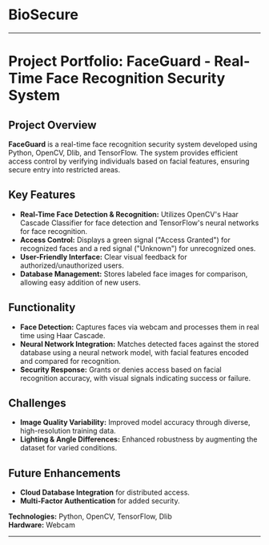 # BioSecure

---

# **Project Portfolio: FaceGuard - Real-Time Face Recognition Security System**

## **Project Overview**
**FaceGuard** is a real-time face recognition security system developed using Python, OpenCV, Dlib, and TensorFlow. The system provides efficient access control by verifying individuals based on facial features, ensuring secure entry into restricted areas.

## **Key Features**
- **Real-Time Face Detection & Recognition:** Utilizes OpenCV's Haar Cascade Classifier for face detection and TensorFlow's neural networks for face recognition.
- **Access Control:** Displays a green signal ("Access Granted") for recognized faces and a red signal ("Unknown") for unrecognized ones.
- **User-Friendly Interface:** Clear visual feedback for authorized/unauthorized users.
- **Database Management:** Stores labeled face images for comparison, allowing easy addition of new users.

## **Functionality**
- **Face Detection:** Captures faces via webcam and processes them in real time using Haar Cascade.
- **Neural Network Integration:** Matches detected faces against the stored database using a neural network model, with facial features encoded and compared for recognition.
- **Security Response:** Grants or denies access based on facial recognition accuracy, with visual signals indicating success or failure.

## **Challenges**
- **Image Quality Variability:** Improved model accuracy through diverse, high-resolution training data.
- **Lighting & Angle Differences:** Enhanced robustness by augmenting the dataset for varied conditions.

## **Future Enhancements**
- **Cloud Database Integration** for distributed access.
- **Multi-Factor Authentication** for added security.

**Technologies:** Python, OpenCV, TensorFlow, Dlib  
**Hardware:** Webcam

---
